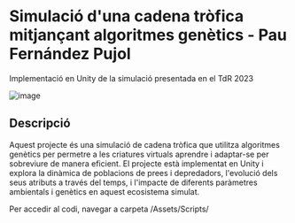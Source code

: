 # Simulació d'una cadena tròfica mitjançant algoritmes genètics - Pau Fernández Pujol 
Implementació en Unity de la simulació presentada en el TdR 2023

![image](https://github.com/PauFP/Ecosystem_simulation/assets/104688711/48f2101e-3aec-4f19-9059-5ca6698e90e2)

## Descripció
Aquest projecte és una simulació de cadena tròfica que utilitza algoritmes genètics per permetre a les criatures virtuals aprendre i adaptar-se per sobreviure de manera eficient. El projecte està implementat en Unity i explora la dinàmica de poblacions de prees i depredadors, l'evolució dels seus atributs a través del temps, i l'impacte de diferents paràmetres ambientals i genètics en aquest ecosistema simulat.

Per accedir al codi, navegar a carpeta /Assets/Scripts/


